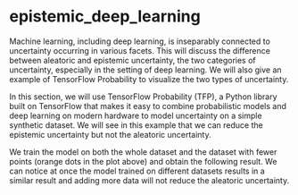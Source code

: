 # epistemic_deep_learning

Machine learning, including deep learning, is inseparably connected to uncertainty occurring in various facets. This will discuss the difference between aleatoric and epistemic uncertainty, the two categories of uncertainty, especially in the setting of deep learning. We will also give an example of TensorFlow Probability to visualize the two types of uncertainty.

In this section, we will use TensorFlow Probability (TFP), a Python library built on TensorFlow that makes it easy to combine probabilistic models and deep learning on modern hardware to model uncertainty on a simple synthetic dataset. We will see in this example that we can reduce the epistemic uncertainty but not the aleatoric uncertainty.

We train the model on both the whole dataset and the dataset with fewer points (orange dots in the plot above) and obtain the following result. We can notice at once the model trained on different datasets results in a similar result and adding more data will not reduce the aleatoric uncertainty.

